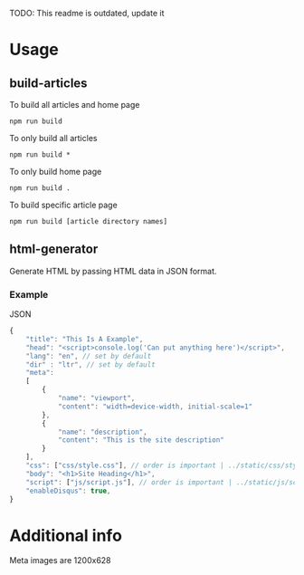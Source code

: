 TODO: This readme is outdated, update it

# Usage

## build-articles

To build all articles and home page

    npm run build

To only build all articles

    npm run build *

To only build home page

    npm run build .

To build specific article page

    npm run build [article directory names]

## html-generator

Generate HTML by passing HTML data in JSON format.

### Example

JSON

```js
{
    "title": "This Is A Example",
    "head": "<script>console.log('Can put anything here')</script>",
    "lang": "en", // set by default
    "dir" : "ltr", // set by default
    "meta":
    [
        {
            "name": "viewport",
            "content": "width=device-width, initial-scale=1"
        },
        {
            "name": "description",
            "content": "This is the site description"
        }
    ],
    "css": ["css/style.css"], // order is important | ../static/css/style.js is always included
    "body": "<h1>Site Heading</h1>",
    "script": ["js/script.js"], // order is important | ../static/js/script.js is always included
    "enableDisqus": true,
}
```

# Additional info

Meta images are 1200x628
